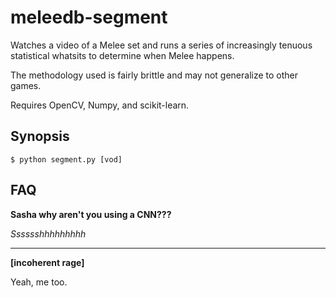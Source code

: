 # meleedb-segment

Watches a video of a Melee set and runs a series of increasingly tenuous
statistical whatsits to determine when Melee happens.

The methodology used is fairly brittle and may not generalize to other games.

Requires OpenCV, Numpy, and scikit-learn.

## Synopsis
```
$ python segment.py [vod]
```

## FAQ

**Sasha why aren't you using a CNN???**

*Sssssshhhhhhhhh*

---

**[incoherent rage]**

Yeah, me too.
